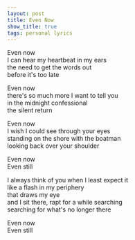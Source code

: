 ```yaml
---
layout: post
title: Even Now
show_title: true
tags: personal lyrics
---
```

Even now  
I can hear my heartbeat in my ears  
the need to get the words out  
before it's too late  
  
Even now  
there's so much more I want to tell you  
in the midnight confessional  
the silent return  
  
Even now  
I wish I could see through your eyes  
standing on the shore with the boatman  
looking back over your shoulder  
  
Even now  
Even still  
  
I always think of you when I least expect it  
like a flash in my periphery  
that draws my eye  
and I sit there, rapt for a while searching  
searching for what's no longer there  
  
Even now  
Even still  
